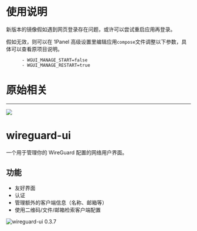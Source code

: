 # 使用说明

新版本的镜像假如遇到网页登录存在问题，或许可以尝试重启应用再登录。

假如无效，则可以在 1Panel 高级设置里编辑应用`compose`文件调整以下参数，具体可以查看原项目说明。

```
      - WGUI_MANAGE_START=false
      - WGUI_MANAGE_RESTART=true
```

# 原始相关

* * *

![](https://github.com/ngoduykhanh/wireguard-ui/workflows/wireguard-ui%20build%20release/badge.svg)

# wireguard-ui

一个用于管理你的 WireGuard 配置的网络用户界面。

## 功能

*   友好界面
*   认证
*   管理额外的客户端信息（名称、邮箱等）
*   使用二维码/文件/邮箱检索客户端配置

![wireguard-ui 0.3.7](https://user-images.githubusercontent.com/37958026/177041280-e3e7ca16-d4cf-4e95-9920-68af15e780dd.png)